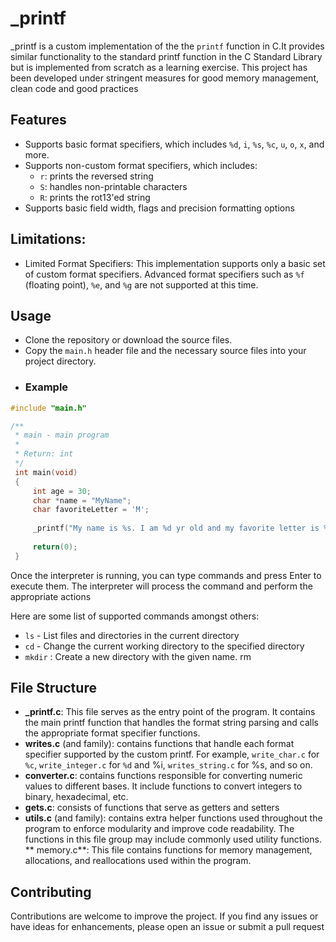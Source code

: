 # _printf
_printf is a custom implementation of the the `printf` function in C.It provides similar functionality to the standard printf function in the C Standard Library but is implemented from scratch as a learning exercise. This project has been developed under stringent measures for good memory management, clean code and good practices

## Features
 - Supports basic format specifiers, which includes `%d`, `i`, `%s`, `%c`, `u`, `o`, `x`,  and more.
 - Supports non-custom format specifiers, which includes:
    - `r`: prints the reversed string
    - `S`: handles non-printable characters
    - `R`: prints the rot13'ed string
 - Supports basic field width, flags and precision formatting options
 
## Limitations: 
 - Limited Format Specifiers: This implementation supports only a basic set of custom format specifiers. Advanced format specifiers such as `%f` (floating point), `%e`, and `%g` are not supported at this time.

## Usage
- Clone the repository or download the source files.
- Copy the `main.h` header file and the necessary source files into your project directory.
- ### Example
```C
#include "main.h"

/**
 * main - main program
 *
 * Return: int
 */
 int main(void)
 {
     int age = 30;
     char *name = "MyName";
     char favoriteLetter = 'M';
     
     _printf("My name is %s. I am %d yr old and my favorite letter is %c\n");
     
     return(0);
 }

```

Once the interpreter is running, you can type commands and press Enter to execute them. The interpreter will process the command and perform the appropriate actions

Here are some list of supported commands amongst others:
- `ls` - List files and directories in the current directory
- `cd` - Change the current working directory to the specified directory
- `mkdir` : Create a new directory with the given name. rm

## File Structure
 - **_printf.c**: This file serves as the entry point of the program. It contains the main printf function that handles the format string parsing and calls the appropriate format specifier functions.
- **writes.c** (and family): contains functions that handle each format specifier supported by the custom printf. For example, `write_char.c` for `%c`, `write_integer.c` for `%d` and %i, `writes_string.c`  for %s, and so on.
- **converter.c**: contains functions responsible for converting numeric values to different bases. It include functions to convert integers to binary, hexadecimal, etc.
- **gets.c**: consists of functions that serve as getters and setters
- **utils.c** (and family): contains extra helper functions used throughout the program to enforce modularity and improve code readability. The functions in this file group may include commonly used utility functions.
** memory.c**: This file contains functions for memory management, allocations, and reallocations used within the program.

## Contributing
Contributions are welcome to improve the project. If you find any issues or have ideas for enhancements, please open an issue or submit a pull request

